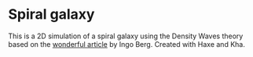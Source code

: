# Spiral galaxy
This is a 2D simulation of a spiral galaxy using the Density Waves theory based on the [wonderful article](http://beltoforion.de/article.php?a=spiral_galaxy_renderer) by Ingo Berg.
Created with Haxe and Kha.
